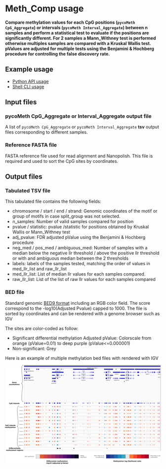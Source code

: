 # Meth_Comp usage

**Compare methylation values for each CpG positions (`pycoMeth CpG_Aggregate`) or intervals (`pycoMeth Interval_Aggregate`) between n samples and perform a statistical test to evaluate if the positions are significantly different. For 2 samples a Mann_Withney test is performed otherwise multiples samples are compared with a Kruskal Wallis test. pValues are adjusted for multiple tests using the Benjamini & Hochberg procedure for controlling the false discovery rate.**

## Example usage

* [Python API usage](https://a-slide.github.io/pycoMeth/Meth_Comp/API_usage/)
* [Shell CLI usage](https://a-slide.github.io/pycoMeth/Meth_Comp/CLI_usage/)

## Input files

### pycoMeth CpG_Aggregate or Interval_Aggregate output file

A list of `pycoMeth CpG_Aggregate` or `pycoMeth Interval_Aggregate` **tsv** output files corresponding to different samples.

### Reference FASTA file

FASTA reference file used for read alignment and Nanopolish. This file is required and used to sort the CpG sites by coordinates.

## Output files

### Tabulated TSV file

This tabulated file contains the following fields:

* chromosome / start / end / strand: Genomic coordinates of the motif or group of motifs in case split_group was not selected.
* n_samples: Number of valid samples compared for position
* pvalue / statistic: pvalue /statistic for positions obtained by Kruskal Wallis or Mann_Withney test
* adj_pvalue: FDR adjusted pValue using the Benjamini & Hochberg procedure  
* neg_med / pos_med / ambiguous_med: Number of samples with a median below the negative llr threshold / above the positive llr threshold or with and ambiguous median between the 2 thresholds
* labels: labels of the samples tested, matching the order of values in med_llr_list and raw_llr_list
* med_llr_list: List of median llr values for each samples compared.
* raw_llr_list: List of the list of raw llr values for each samples compared

### BED file

Standard genomic [BED9 format](https://genome.ucsc.edu/FAQ/FAQformat.html#format1) including an RGB color field. The score correspond to the -log10(Adjusted Pvalue) capped to 1000. The file is sorted by coordinates and can be rendered with a genome browser such as IGV

The sites are color-coded as follow:

* Significant differential methylation Adjusted pValue:  Colorscale from orange (pValue=0.01) to deep purple (pValue<=0.000001)
* Non-significant: Grey

Here is an example of multiple methylation bed files with  rendered with IGV

![Example Bed Files](../pictures/Meth_Comp.png)
